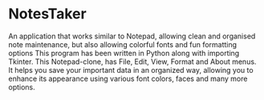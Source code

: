 # NotesTaker
 An application that works similar to Notepad, allowing clean and organised note maintenance, but also allowing colorful fonts and fun formatting options
This program has been written in Python along with importing Tkinter.
This Notepad-clone, has File, Edit, View, Format and About menus. It helps you save your important data in an organized way, allowing you to enhance its appearance using various font colors, faces and many more options.